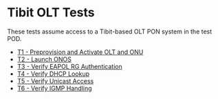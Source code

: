 # Tibit OLT Tests

These tests assume access to a Tibit-based OLT PON system in the test
POD.

* [T1 - Preprovision and Activate OLT and ONU](T01_tibit_olt_tests_activate_olt.md)
* [T2 - Launch ONOS](T02_tibit_olt_tests_onos.md)
* [T3 - Verify EAPOL RG Authentication](T03_tibit_olt_eapol_auth.md)
* [T4 - Verify DHCP Lookup](T04_tibit_verify_dhcp.md)
* [T5 - Verify Unicast Access](T05_tibit_tests_unicast.md)
* [T6 - Verify IGMP Handling](T06_tibit_tests_multicast.md)
